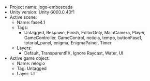 <!-- UNITY CODE ASSIST INSTRUCTIONS START -->
- Project name: jogo-emboscada
- Unity version: Unity 6000.0.40f1
- Active scene:
  - Name: fase4.1
  - Tags:
    - Untagged, Respawn, Finish, EditorOnly, MainCamera, Player, GameController, GameControl, noticia, tempo, buttonFase1, totorial_panel, enigma, EnigmaPainel, Timer
  - Layers:
    - Default, TransparentFX, Ignore Raycast, Water, UI
- Active game object:
  - Name: relogio
  - Tag: Untagged
  - Layer: UI
<!-- UNITY CODE ASSIST INSTRUCTIONS END -->